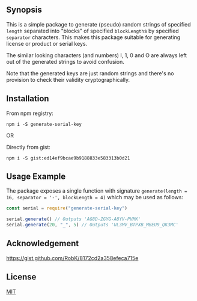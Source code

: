 ## Synopsis

This is a simple package to generate (pseudo) random strings of specified `length` separated into "blocks" of specified `blockLength`s by specified `separator` characters. This makes this package suitable for generating license or product or serial keys. 

The similar looking characters (and numbers) I, 1, 0 and O are always left out of the generated strings to avoid confusion.

Note that the generated keys are just random strings and there's no provision to check their validity cryptographically.

## Installation
From npm registry:

`npm i -S generate-serial-key`

OR

Directly from gist: 

`npm i -S gist:ed14ef9bcae9b9188833e583313b0d21`

## Usage Example

The package exposes a single function with signature `generate(length = 16, separator = '-', blockLength = 4)` which may be used as follows:

~~~ Javascript
const serial = require("generate-serial-key")

serial.generate() // Outputs 'AG8D-ZGYG-A8YV-PVMK'
serial.generate(20, "_", 5) // Outputs 'UL3MV_BTPXB_MBEU9_QK3MC'
~~~

## Acknowledgement

<https://gist.github.com/RobK/8172cd2a358efeca715e>

## License

[MIT](https://rem.mit-license.org)